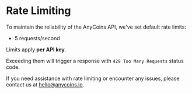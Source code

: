 # Rate Limiting

To maintain the reliability of the AnyCoins API, we've set default rate limits:

- 5 requests/second

<div class="warning">
Limits apply <strong>per API key</strong>.
</div>

Exceeding them will trigger a response with `429 Too Many Requests` status code.

If you need assistance with rate limiting or encounter any issues, please contact us at [hello@anycoins.io](mailto:hello@anycoins.io).
